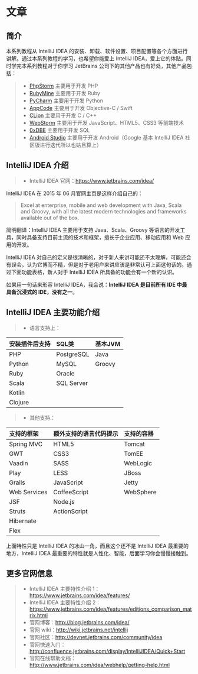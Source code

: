 # 文章

## 简介

本系列教程从 IntelliJ IDEA 的安装、卸载、软件设置、项目配置等各个方面进行讲解。通过本系列教程的学习，也希望你能爱上 IntelliJ IDEA，爱上它的体贴。同时学完本系列教程对于你学习 JetBrains 公司下的其他产品也有好处，其他产品包括：

> * [PhpStorm](http://www.jetbrains.com/phpstorm/ "PhpStorm 主要用于开发 PHP") 主要用于开发 PHP
> * [RubyMine](http://www.jetbrains.com/ruby/ "RubyMine 主要用于开发 Ruby") 主要用于开发 Ruby
> * [PyCharm](http://www.jetbrains.com/pycharm/ "PyCharm 主要用于开发 Python") 主要用于开发 Python
> * [AppCode](http://www.jetbrains.com/objc/ "AppCode 主要用于开发 Objective-C") 主要用于开发 Objective-C / Swift
> * [CLion](http://www.jetbrains.com/clion/ "CLion 主要用于开发 C/C++") 主要用于开发 C / C++
> * [WebStorm](http://www.jetbrains.com/webstorm/ "WebStorm 主要用于开发 JavaScript 等前端技术") 主要用于开发 JavaScript、HTML5、CSS3 等前端技术
> * [0xDBE](http://www.jetbrains.com/dbe/ "0xDBE 主要用于开发 SQL") 主要用于开发 SQL
> * [Android Studio](http://developer.android.com/tools/studio/ "Android Studio 主要用于开发 Android") 主要用于开发 Android（Google 基本 IntelliJ IDEA 社区版进行迭代所以也姑且算上）

## IntelliJ IDEA 介绍

> * IntelliJ IDEA 官网：<https://www.jetbrains.com/idea/>

IntelliJ IDEA 在 2015 年 06 月官网主页是这样介绍自己的：

> Excel at enterprise, mobile and web development with Java, Scala and Groovy, with all the latest modern technologies and frameworks available out of the box.

简明翻译：IntelliJ IDEA 主要用于支持 Java、Scala、Groovy 等语言的开发工具，同时具备支持目前主流的技术和框架，擅长于企业应用、移动应用和 Web 应用的开发。

IntelliJ IDEA 对自己的定义是很清晰的，对于新人来讲可能还不太理解，可能还会有误会，认为它博而不精，但是对于老用户来讲应该是非常认可上面这句话的。通过下面功能表格，新人对于 IntelliJ IDEA 所具备的功能会有一个新的认识。

如果用一句话来形容 IntelliJ IDEA，我会说：**IntelliJ IDEA 是目前所有 IDE 中最具备沉浸式的 IDE，没有之一**。 

## IntelliJ IDEA 主要功能介绍

> * 语言支持上：

|安装插件后支持    |SQL类       |基本JVM        |
|:-----------------|:----------|:--------------|
|PHP               |PostgreSQL |Java           |
|Python            |MySQL      |Groovy         |
|Ruby              |Oracle     |               |
|Scala             |SQL Server |               |
|Kotlin            |           |               |
|Clojure           |           |               |

> * 其他支持：

| 支持的框架     | 额外支持的语言代码提示 | 支持的容器 |
|:--------------|:--------------------|:----------|
|Spring MVC     |HTML5         |Tomcat     |
|GWT            |CSS3          |TomEE      |
|Vaadin         |SASS          |WebLogic   |
|Play           |LESS          |JBoss      |
|Grails         |JavaScript    |Jetty      |
|Web Services   |CoffeeScript  |WebSphere  |
|JSF            |Node.js       |           |
|Struts         |ActionScript  |           |
|Hibernate      |              |           |
|Flex           |              |           |

上面特性只是 IntelliJ IDEA 的冰山一角，而且这个还不是 IntelliJ IDEA 最重要的地方，IntelliJ IDEA 最重要的特性就是人性化、智能，后面学习你会慢慢接触到。

## 更多官网信息

> * IntelliJ IDEA 主要特性介绍 1：<https://www.jetbrains.com/idea/features/>
> * IntelliJ IDEA 主要特性介绍 2：<https://www.jetbrains.com/idea/features/editions_comparison_matrix.html>
> * 官网博客：<http://blog.jetbrains.com/idea/>
> * 官网 wiki：<http://wiki.jetbrains.net/intellij>
> * 官网社区：<http://devnet.jetbrains.com/community/idea>
> * 官网快速入门：<http://confluence.jetbrains.com/display/IntelliJIDEA/Quick+Start>
> * 官网在线帮助文档：<http://www.jetbrains.com/idea/webhelp/getting-help.html>